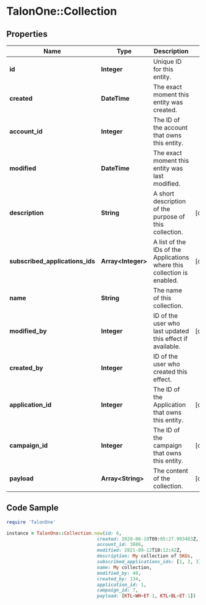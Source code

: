 # TalonOne::Collection

## Properties

Name | Type | Description | Notes
------------ | ------------- | ------------- | -------------
**id** | **Integer** | Unique ID for this entity. | 
**created** | **DateTime** | The exact moment this entity was created. | 
**account_id** | **Integer** | The ID of the account that owns this entity. | 
**modified** | **DateTime** | The exact moment this entity was last modified. | 
**description** | **String** | A short description of the purpose of this collection. | [optional] 
**subscribed_applications_ids** | **Array&lt;Integer&gt;** | A list of the IDs of the Applications where this collection is enabled. | [optional] 
**name** | **String** | The name of this collection. | 
**modified_by** | **Integer** | ID of the user who last updated this effect if available. | [optional] 
**created_by** | **Integer** | ID of the user who created this effect. | 
**application_id** | **Integer** | The ID of the Application that owns this entity. | [optional] 
**campaign_id** | **Integer** | The ID of the campaign that owns this entity. | [optional] 
**payload** | **Array&lt;String&gt;** | The content of the collection. | [optional] 

## Code Sample

```ruby
require 'TalonOne'

instance = TalonOne::Collection.new(id: 6,
                                 created: 2020-06-10T09:05:27.993483Z,
                                 account_id: 3886,
                                 modified: 2021-09-12T10:12:42Z,
                                 description: My collection of SKUs,
                                 subscribed_applications_ids: [1, 2, 3],
                                 name: My collection,
                                 modified_by: 48,
                                 created_by: 134,
                                 application_id: 1,
                                 campaign_id: 7,
                                 payload: [KTL-WH-ET-1, KTL-BL-ET-1])
```


